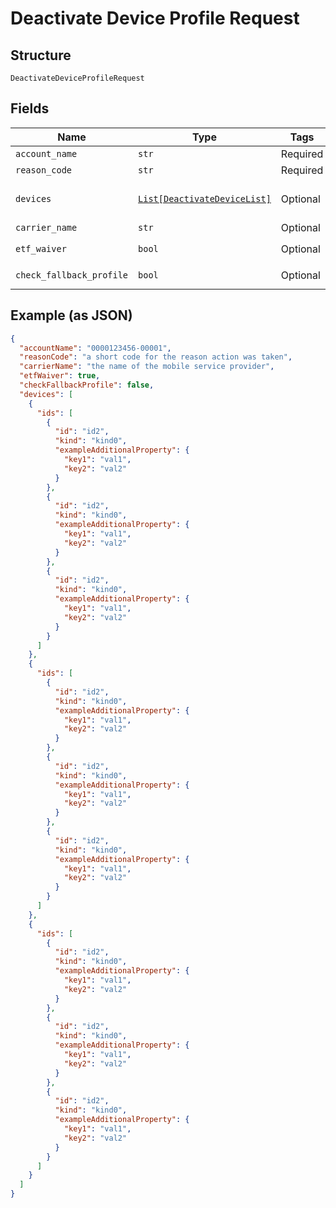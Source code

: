 
# Deactivate Device Profile Request

## Structure

`DeactivateDeviceProfileRequest`

## Fields

| Name | Type | Tags | Description |
|  --- | --- | --- | --- |
| `account_name` | `str` | Required | - |
| `reason_code` | `str` | Required | - |
| `devices` | [`List[DeactivateDeviceList]`](../../doc/models/deactivate-device-list.md) | Optional | **Constraints**: *Maximum Items*: `100` |
| `carrier_name` | `str` | Optional | - |
| `etf_waiver` | `bool` | Optional | **Default**: `True` |
| `check_fallback_profile` | `bool` | Optional | **Default**: `False` |

## Example (as JSON)

```json
{
  "accountName": "0000123456-00001",
  "reasonCode": "a short code for the reason action was taken",
  "carrierName": "the name of the mobile service provider",
  "etfWaiver": true,
  "checkFallbackProfile": false,
  "devices": [
    {
      "ids": [
        {
          "id": "id2",
          "kind": "kind0",
          "exampleAdditionalProperty": {
            "key1": "val1",
            "key2": "val2"
          }
        },
        {
          "id": "id2",
          "kind": "kind0",
          "exampleAdditionalProperty": {
            "key1": "val1",
            "key2": "val2"
          }
        },
        {
          "id": "id2",
          "kind": "kind0",
          "exampleAdditionalProperty": {
            "key1": "val1",
            "key2": "val2"
          }
        }
      ]
    },
    {
      "ids": [
        {
          "id": "id2",
          "kind": "kind0",
          "exampleAdditionalProperty": {
            "key1": "val1",
            "key2": "val2"
          }
        },
        {
          "id": "id2",
          "kind": "kind0",
          "exampleAdditionalProperty": {
            "key1": "val1",
            "key2": "val2"
          }
        },
        {
          "id": "id2",
          "kind": "kind0",
          "exampleAdditionalProperty": {
            "key1": "val1",
            "key2": "val2"
          }
        }
      ]
    },
    {
      "ids": [
        {
          "id": "id2",
          "kind": "kind0",
          "exampleAdditionalProperty": {
            "key1": "val1",
            "key2": "val2"
          }
        },
        {
          "id": "id2",
          "kind": "kind0",
          "exampleAdditionalProperty": {
            "key1": "val1",
            "key2": "val2"
          }
        },
        {
          "id": "id2",
          "kind": "kind0",
          "exampleAdditionalProperty": {
            "key1": "val1",
            "key2": "val2"
          }
        }
      ]
    }
  ]
}
```

